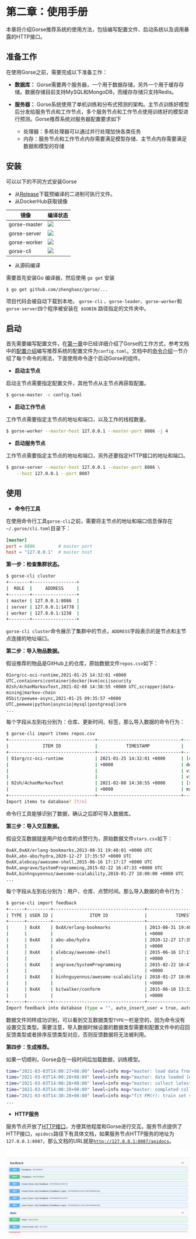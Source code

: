 # 第二章：使用手册

本章将介绍Gorse推荐系统的使用方法，包括编写配置文件、启动系统以及调用暴露的HTTP接口。

## 准备工作

在使用Gorse之前，需要完成以下准备工作：

- **数据库：** Gorse需要两个服务器，一个用于数据存储，另外一个用于缓存存储。数据存储目前支持MySQL和MongoDB，而缓存存储只支持Redis。

- **服务器：** Gorse系统使用了单机训练和分布式预测的架构。主节点训练好模型后分发给服务节点和工作节点，多个服务节点和工作节点使用训练好的模型进行预测。Gorse推荐系统对服务器配置要求如下
  - 处理器：多核处理器可以通过并行处理加快各类任务
  - 内存：服务节点和工作节点内存需要满足模型存储、主节点内存需要满足数据和模型的存储

## 安装

可以以下的不同方式安装Gorse

- 从[Release](https://github.com/zhenghaoz/gorse/releases)下载预编译的二进制可执行文件。
- 从DockerHub获取镜像

| 镜像         | 编译状态 |
| ------------ | -------- |
| gorse-master | [![](https://img.shields.io/docker/cloud/build/zhenghaoz/gorse-master)](https://hub.docker.com/repository/docker/zhenghaoz/gorse-master) |
| gorse-server | [![](https://img.shields.io/docker/cloud/build/zhenghaoz/gorse-server)](https://hub.docker.com/repository/docker/zhenghaoz/gorse-server) |
| gorse-worker | [![](https://img.shields.io/docker/cloud/build/zhenghaoz/gorse-worker)](https://hub.docker.com/repository/docker/zhenghaoz/gorse-worker) |
| gorse-cli | [![](https://img.shields.io/docker/cloud/build/zhenghaoz/gorse-cli)](https://hub.docker.com/repository/docker/zhenghaoz/gorse-cli) |

- 从源码编译

需要首先安装Go 编译器，然后使用 `go get` 安装

```
$ go get github.com/zhenghaoz/gorse/...
```

项目代码会被自动下载到本地， `gorse-cli` 、`gorse-leader`、`gorse-worker`和`gorse-server`四个程序被安装在` $GOBIN` 路径指定的文件夹中。

## 启动

首先需要编写配置文件，在[第一章](chapter_1.md)中已经详细介绍了Gorse的工作方式，参考文档中的[配置介绍](ch02-01-config.md)编写推荐系统的配置文件为`config.toml`。文档中的[命令介绍](ch02-02-command.md)一节介绍了每个命令的用法，下面使用命令逐个启动Gorse的组件。

- **启动主节点**

启动主节点需要指定配置文件，其他节点从主节点再获取配置。

```bash
$ gorse-master -c config.toml
```

- **启动工作节点**

工作节点需要指定主节点的地址和端口，以及工作的线程数量。

```bash
$ gorse-worker --master-host 127.0.0.1 --master-port 8086 -j 4
```

- **启动服务节点**

工作节点需要指定主节点的地址和端口，另外还要指定HTTP接口的地址和端口。

```bash
$ gorse-server --master-host 127.0.0.1 --master-port 8086 \
    --host 127.0.0.1 --port 8087
```

## 使用

- **命令行工具**

在使用命令行工具`gorse-cli`之前，需要将主节点的地址和端口信息保存在`~/.gorse/cli.toml`目录下：

```toml
[master]
port = 8086         # master port
host = "127.0.0.1"  # master host
```

**第一步：检查集群状态。** 

```bash
$ gorse-cli cluster
+--------+-----------------+
|  ROLE  |     ADDRESS     |
+--------+-----------------+
| master | 127.0.0.1:8086  |
| server | 127.0.0.1:14778 |
| worker | 127.0.0.1:1238  |
+--------+-----------------+
```

`gorse-cli cluster`命令展示了集群中的节点，`ADDRESS`字段表示的是节点和主节点连接的地址端口。

**第二步：导入物品数据。** 

假设推荐的物品是GitHub上的仓库，原始数据文件`repos.csv`如下：

```
01org/cc-oci-runtime,2021-01-25 14:32:01 +0000 UTC,containers|container|docker|kvm|oci|security
02sh/4chanMarkovText,2021-02-08 14:38:55 +0000 UTC,scrapper|data-mining|markov-chain
05bit/peewee-async,2021-01-25 09:35:57 +0000 UTC,peewee|python|asyncio|mysql|postgresql|orm
...
```

每个字段从左到右分别为：仓库、更新时间、标签，那么导入数据的命令行为：

```bash
$ gorse-cli import items repos.csv
+---------------------------------+--------------------------------+--------------------------------+
|             ITEM ID             |           TIMESTAMP            |             LABEL              |
+---------------------------------+--------------------------------+--------------------------------+
| 01org/cc-oci-runtime            | 2021-01-25 14:32:01 +0000      | [containers container          |
|                                 | +0000                          | docker kvm oci security        |
|                                 |                                | virtual-machine                |
|                                 |                                | virtualization]                |
| 02sh/4chanMarkovText            | 2021-02-08 14:38:55 +0000      | [scrapper data-mining          |
|                                 | +0000                          | markov-chain]                  |
+---------------------------------+--------------------------------+--------------------------------+
Import items to database? [Y/n] 
```

命令行工具能够识别了数据，确认之后即可导入数据库。

**第三步：导入交互数据。** 

假设交互数据就是用户给仓库的点赞行为，原始数据文件`stars.csv`如下：

```
0xAX,0xAX/erlang-bookmarks,2013-08-31 19:48:01 +0000 UTC
0xAX,abo-abo/hydra,2020-12-27 17:35:57 +0000 UTC
0xAX,alebcay/awesome-shell,2015-06-16 17:17:17 +0000 UTC
0xAX,angrave/SystemProgramming,2015-02-22 16:47:33 +0000 UTC
0xAX,binhnguyennus/awesome-scalability,2018-01-27 18:00:00 +0000 UTC
...
```

每个字段从左到右分别为：用户、仓库、点赞时间。那么导入数据的命令行为：

```bash
$ gorse-cli import feedback
+------+---------+-----------------------------------+--------------------------------+
| TYPE | USER ID |              ITEM ID              |           TIMESTAMP            |
+------+---------+-----------------------------------+--------------------------------+
|      | 0xAX    | 0xAX/erlang-bookmarks             | 2013-08-31 19:48:01 +0000      |
|      |         |                                   | +0000                          |
|      | 0xAX    | abo-abo/hydra                     | 2020-12-27 17:35:57 +0000      |
|      |         |                                   | +0000                          |
|      | 0xAX    | alebcay/awesome-shell             | 2015-06-16 17:17:17 +0000      |
|      |         |                                   | +0000                          |
|      | 0xAX    | angrave/SystemProgramming         | 2015-02-22 16:47:33 +0000      |
|      |         |                                   | +0000                          |
|      | 0xAX    | binhnguyennus/awesome-scalability | 2018-01-27 18:00:00 +0000      |
|      |         |                                   | +0000                          |
|      | 0xAX    | bitwalker/conform                 | 2015-06-10 13:32:03 +0000      |
|      |         |                                   | +0000                          |
+------+---------+-----------------------------------+--------------------------------+
Import feedback into database (type = "", auto_insert_user = true, auto_insert_item = false) [Y/n] 
```

数据文件同样成功识别，可以看到交互数据类型`TYPE`一栏是空的，因为命令没有设置交互类型。需要注意，导入数据时候设置的数据类型需要和配置文件中的召回反馈类型或者排序反馈类型对应，否则反馈数据将无法被利用。

**第四步：生成推荐。** 

如果一切顺利，Gorse会在一段时间后加载数据，训练模型。

```bash
time="2021-03-03T14:00:27+08:00" level=info msg="master: load data from database"
time="2021-03-03T14:00:28+08:00" level=info msg="master: data loaded (#user = 982, #item = 45247, #feedback = 5922)"
time="2021-03-03T14:00:28+08:00" level=info msg="master: collect latest items"
time="2021-03-03T14:00:28+08:00" level=info msg="master: completed collect latest items"
time="2021-03-03T14:30:28+08:00" level=info msg="fit FM(r): train set size (positive) = 3432, test set size = 1716"
...
```

- **HTTP服务**

服务节点开放了[HTTP接口](ch02-03-api.md)，方便其他程度和Gorse进行交互。服务节点提供了HTTP接口，`apidocs`路径下有具体文档，如果服务节点HTTP服务的地址为`127.0.0.1:8087`，那么文档的URL就是[`http://127.0.0.1:8087/apidocs`](http://127.0.0.1:8087/apidocs)。

![](img/swagger.png)
